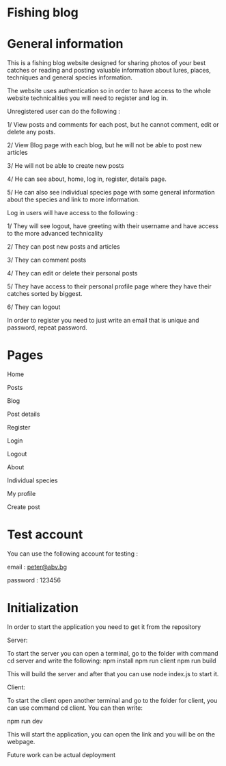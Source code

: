 # Fishing blog

# General information

This is a fishing blog website designed for sharing photos of your best catches or reading and posting valuable information about lures, places, techniques and general species information.

The website uses authentication so in order to have access to the whole website technicalities you will need to register and log in.

Unregistered user can do the following : 

1/ View posts and comments for each post, but he cannot comment, edit or delete any posts. 

2/ View Blog page with each blog, but he will not be able to post new articles

3/ He will not be able to create new posts

4/ He can see about, home, log in, register, details page.

5/ He can also see individual species page with some general information about the species and link to more information.



Log in users will have access to the following : 

1/ They will see logout, have greeting with their username and have access to the more advanced technicality

2/ They can post new posts and articles

3/ They can comment posts

4/ They can edit or delete their personal posts

5/ They have access to their personal profile page where they have their catches sorted by biggest.

6/ They can logout


In order to register you need to just write an email that is unique and password, repeat password.

# Pages
Home

Posts

Blog

Post details

Register

Login

Logout

About

Individual species

My profile

Create post

# Test account
You can use the following account for testing : 

email : peter@abv.bg

password : 123456

# Initialization

In order to start the application you need to get it from the repository

Server: 

To start the server you can open a terminal, go to the folder with command cd server and write the following: 
npm install
npm run client
npm run build

This will build the server and after that you can use node index.js to start it.


Client: 

To start the client open another terminal and go to the folder for client, you can use command cd client. You can then write:

npm run dev 

This will start the application, you can open the link and you will be on the webpage.

Future work can be actual deployment

